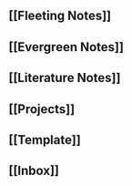 ## [[Fleeting Notes]]
## [[Evergreen Notes]]
## [[Literature Notes]]
## [[Projects]]
## [[Template]]
## [[Inbox]]
##
